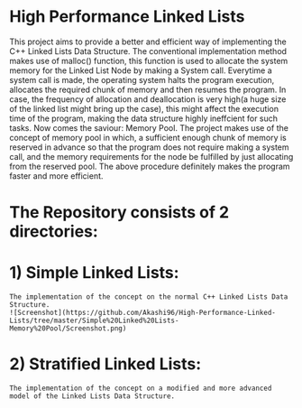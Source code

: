 # High Performance Linked Lists
This project aims to provide a better and efficient way of implementing the C++ Linked Lists Data Structure.
The conventional implementation method makes use of malloc() function, this function is used to allocate the system memory for the Linked List Node by making a System call. Everytime a system call is made, the operating system halts the program execution, allocates the required chunk of memory and then resumes the program. In case, the frequency of allocation and deallocation is very high(a huge size of the linked list might bring up the case), this might affect the execution time of the program, making the data structure highly ineffcient for such tasks.
Now comes the saviour: Memory Pool.
The project makes use of the concept of memory pool in which, a sufficient enough chunk of memory is reserved in advance so that the program does not require making a system call, and the memory requirements for the node be fulfilled by just allocating from the reserved pool.
The above procedure definitely makes the program faster and more efficient.

# The Repository consists of 2 directories:
# 1) Simple Linked Lists: 
    The implementation of the concept on the normal C++ Linked Lists Data Structure.
    ![Screenshot](https://github.com/Akashi96/High-Performance-Linked-Lists/tree/master/Simple%20Linked%20Lists-Memory%20Pool/Screenshot.png)
# 2) Stratified Linked Lists: 
    The implementation of the concept on a modified and more advanced model of the Linked Lists Data Structure.  
